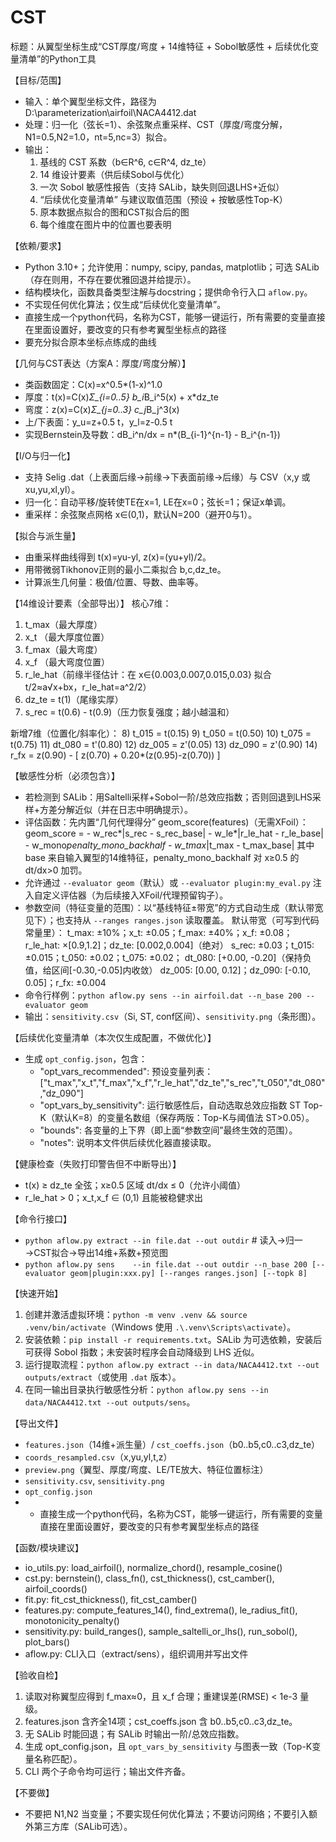 # CST
标题：从翼型坐标生成“CST厚度/弯度 + 14维特征 + Sobol敏感性 + 后续优化变量清单”的Python工具

【目标/范围】
- 输入：单个翼型坐标文件，路径为D:\parameterization\airfoil\NACA4412.dat
- 处理：归一化（弦长=1）、余弦聚点重采样、CST（厚度/弯度分解，N1=0.5,N2=1.0，nt=5,nc=3）拟合。
- 输出：
  1) 基线的 CST 系数（b∈R^6, c∈R^4, dz_te）
  2) 14 维设计要素（供后续Sobol与优化）
  3) 一次 Sobol 敏感性报告（支持 SALib，缺失则回退LHS+近似）
  4) “后续优化变量清单” 与建议取值范围（预设 + 按敏感性Top-K）
  5) 原本数据点拟合的图和CST拟合后的图
  6) 每个维度在图片中的位置也要表明

【依赖/要求】
- Python 3.10+；允许使用：numpy, scipy, pandas, matplotlib；可选 SALib（存在则用，不存在要优雅回退并给提示）。
- 结构模块化，函数具备类型注解与docstring；提供命令行入口 `aflow.py`。
- 不实现任何优化算法；仅生成“后续优化变量清单”。
- 直接生成一个python代码，名称为CST，能够一键运行，所有需要的变量直接在里面设置好，要改变的只有参考翼型坐标点的路径
- 要充分拟合原本坐标点练成的曲线

【几何与CST表达（方案A：厚度/弯度分解）】
- 类函数固定：C(x)=x^0.5*(1-x)^1.0
- 厚度：t(x)=C(x)*Σ_{i=0..5} b_i*B_i^5(x) + x*dz_te
- 弯度：z(x)=C(x)*Σ_{j=0..3} c_j*B_j^3(x)
- 上/下表面：y_u=z+0.5 t，y_l=z-0.5 t
- 实现Bernstein及导数：dB_i^n/dx = n*(B_{i-1}^{n-1} - B_i^{n-1})

【I/O与归一化】
- 支持 Selig .dat（上表面后缘→前缘→下表面前缘→后缘）与 CSV（x,y 或 xu,yu,xl,yl）。
- 归一化：自动平移/旋转使TE在x=1, LE在x=0；弦长=1；保证x单调。
- 重采样：余弦聚点网格 x∈(0,1)，默认N=200（避开0与1）。

【拟合与派生量】
- 由重采样曲线得到 t(x)=yu-yl, z(x)=(yu+yl)/2。
- 用带微弱Tikhonov正则的最小二乘拟合 b,c,dz_te。
- 计算派生几何量：极值/位置、导数、曲率等。

【14维设计要素（全部导出）】
核心7维：
1) t_max（最大厚度）
2) x_t  （最大厚度位置）
3) f_max（最大弯度）
4) x_f  （最大弯度位置）
5) r_le_hat（前缘半径估计：在 x∈{0.003,0.007,0.015,0.03} 拟合 t/2≈a√x+bx，r_le_hat=a^2/2）
6) dz_te = t(1)（尾缘实厚）
7) s_rec = t(0.6) - t(0.9)（压力恢复强度；越小越温和）

新增7维（位置化/斜率化）：
8)  t_015 = t(0.15)
9)  t_050 = t(0.50)
10) t_075 = t(0.75)
11) dt_080 = t'(0.80)
12) dz_005 = z'(0.05)
13) dz_090 = z'(0.90)
14) r_fx = z(0.90) - [ z(0.70) + 0.20*(z(0.95)-z(0.70)) ]

【敏感性分析（必须包含）】
- 若检测到 SALib：用Saltelli采样+Sobol一阶/总效应指数；否则回退到LHS采样+方差分解近似（并在日志中明确提示）。
- 评估函数：先内置“几何代理得分” geom_score(features)（无需XFoil）：
  geom_score = - w_rec*|s_rec - s_rec_base|
               - w_le*|r_le_hat - r_le_base|
               - w_mono*penalty_mono_backhalf
               - w_tmax*|t_max - t_max_base|
  其中 base 来自输入翼型的14维特征，penalty_mono_backhalf 对 x≥0.5 的 dt/dx>0 加罚。
- 允许通过 `--evaluator geom`（默认）或 `--evaluator plugin:my_eval.py` 注入自定义评估器（为后续接入XFoil/代理预留钩子）。
- 参数空间（特征变量的范围）：以“基线特征±带宽”的方式自动生成（默认带宽见下）；也支持从 `--ranges ranges.json` 读取覆盖。
  默认带宽（可写到代码常量里）：
  t_max: ±10%；x_t: ±0.05；f_max: ±40%；x_f: ±0.08；
  r_le_hat: ×[0.9,1.2]；dz_te: [0.002,0.004]（绝对）
  s_rec: ±0.03；t_015: ±0.015；t_050: ±0.02；t_075: ±0.02；
  dt_080: [+0.00, -0.20]（保持负值，给区间[-0.30,-0.05]内收敛）
  dz_005: [0.00, 0.12]；dz_090: [-0.10, 0.05]；r_fx: ±0.004
- 命令行样例：`python aflow.py sens --in airfoil.dat --n_base 200 --evaluator geom`
- 输出：`sensitivity.csv`（Si, ST, conf区间）、`sensitivity.png`（条形图）。

【后续优化变量清单（本次仅生成配置，不做优化）】
- 生成 `opt_config.json`，包含：
  - "opt_vars_recommended": 预设变量列表：
    ["t_max","x_t","f_max","x_f","r_le_hat","dz_te","s_rec","t_050","dt_080","dz_090"]
  - "opt_vars_by_sensitivity": 运行敏感性后，自动选取总效应指数 ST Top-K（默认K=8）的变量名数组（保存两版：Top-K与阈值法 ST>0.05）。
  - "bounds": 各变量的上下界（即上面“参数空间”最终生效的范围）。
  - "notes": 说明本文件供后续优化器直接读取。

【健康检查（失败打印警告但不中断导出）】
- t(x) ≥ dz_te 全弦；x≥0.5 区域 dt/dx ≤ 0（允许小阈值）
- r_le_hat > 0；x_t,x_f ∈ (0,1) 且能被稳健求出

【命令行接口】
- `python aflow.py extract --in file.dat --out outdir`   # 读入→归一→CST拟合→导出14维+系数+预览图
- `python aflow.py sens    --in file.dat --out outdir --n_base 200 [--evaluator geom|plugin:xxx.py] [--ranges ranges.json] [--topk 8]`

【快速开始】
1. 创建并激活虚拟环境：`python -m venv .venv && source .venv/bin/activate`（Windows 使用 `.\.venv\Scripts\activate`）。
2. 安装依赖：`pip install -r requirements.txt`。SALib 为可选依赖，安装后可获得 Sobol 指数；未安装时程序会自动降级到 LHS 近似。
3. 运行提取流程：`python aflow.py extract --in data/NACA4412.txt --out outputs/extract`（或使用 `.dat` 版本）。
4. 在同一输出目录执行敏感性分析：`python aflow.py sens --in data/NACA4412.txt --out outputs/sens`。

【导出文件】
- `features.json`（14维+派生量）/ `cst_coeffs.json`（b0..b5,c0..c3,dz_te）
- `coords_resampled.csv`（x,yu,yl,t,z）
- `preview.png`（翼型、厚度/弯度、LE/TE放大、特征位置标注）
- `sensitivity.csv`, `sensitivity.png`
- `opt_config.json`
- - 直接生成一个python代码，名称为CST，能够一键运行，所有需要的变量直接在里面设置好，要改变的只有参考翼型坐标点的路径

【函数/模块建议】
- io_utils.py: load_airfoil(), normalize_chord(), resample_cosine()
- cst.py: bernstein(), class_fn(), cst_thickness(), cst_camber(), airfoil_coords()
- fit.py: fit_cst_thickness(), fit_cst_camber()
- features.py: compute_features_14(), find_extrema(), le_radius_fit(), monotonicity_penalty()
- sensitivity.py: build_ranges(), sample_saltelli_or_lhs(), run_sobol(), plot_bars()
- aflow.py: CLI入口（extract/sens），组织调用并写出文件

【验收自检】
1) 读取对称翼型应得到 f_max≈0，且 x_f 合理；重建误差(RMSE) < 1e-3 量级。
2) features.json 含齐全14项；cst_coeffs.json 含 b0..b5,c0..c3,dz_te。
3) 无 SALib 时能回退；有 SALib 时输出一阶/总效应指数。
4) 生成 opt_config.json，且 `opt_vars_by_sensitivity` 与图表一致（Top-K变量名称匹配）。
5) CLI 两个子命令均可运行；输出文件齐备。

【不要做】
- 不要把 N1,N2 当变量；不要实现任何优化算法；不要访问网络；不要引入额外第三方库（SALib可选）。

